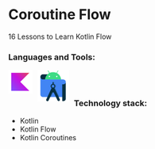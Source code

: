 # Coroutine Flow
16 Lessons to Learn Kotlin Flow

### Languages and Tools:
<img align="left" alt="Kotlin" width="48px" hight="48px" src="https://github.com/devicons/devicon/blob/master/icons/kotlin/kotlin-original.svg" style="padding-right:10px;" />
<img align="left" alt="Android Studio" width="64px" hight="64px" src="https://github.com/devicons/devicon/blob/master/icons/androidstudio/androidstudio-original.svg" style="padding-right:10px;" />

<br />
<br />

### Technology stack:
- Kotlin
- Kotlin Flow
- Kotlin Coroutines
